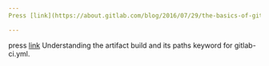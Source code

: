```yaml
---
Press [link](https://about.gitlab.com/blog/2016/07/29/the-basics-of-gitlab-ci/) for a beginner explaination of Jobs and stages architect in gitlab-ci.yml.  

---
```

press [link](https://docs.gitlab.com/ee/ci/pipelines/job_artifacts.html#create-job-artifacts) Understanding the artifact build and its paths keyword for gitlab-ci.yml.
